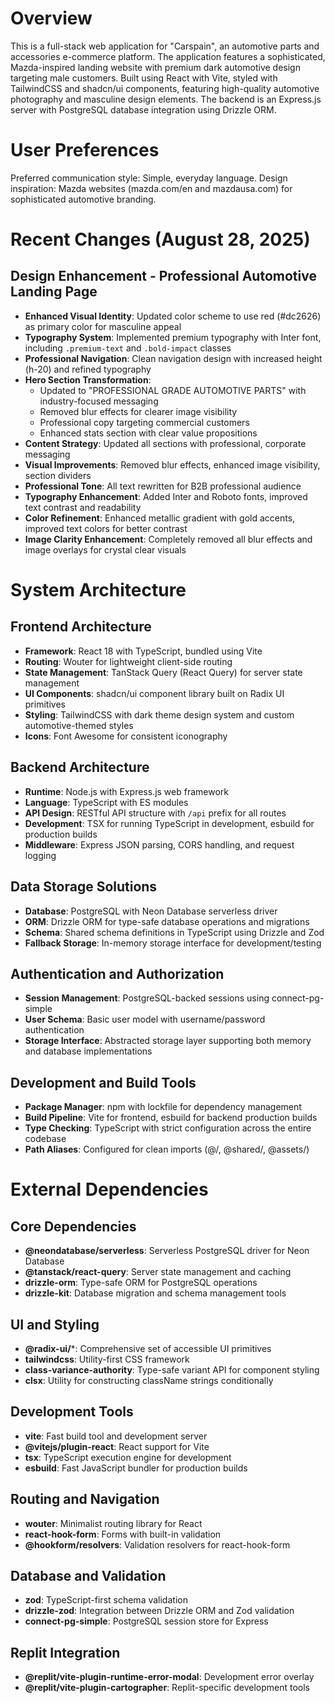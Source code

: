 # Overview

This is a full-stack web application for "Carspain", an automotive parts and accessories e-commerce platform. The application features a sophisticated, Mazda-inspired landing website with premium dark automotive design targeting male customers. Built using React with Vite, styled with TailwindCSS and shadcn/ui components, featuring high-quality automotive photography and masculine design elements. The backend is an Express.js server with PostgreSQL database integration using Drizzle ORM.

# User Preferences

Preferred communication style: Simple, everyday language.
Design inspiration: Mazda websites (mazda.com/en and mazdausa.com) for sophisticated automotive branding.

# Recent Changes (August 28, 2025)

## Design Enhancement - Professional Automotive Landing Page
- **Enhanced Visual Identity**: Updated color scheme to use red (#dc2626) as primary color for masculine appeal
- **Typography System**: Implemented premium typography with Inter font, including `.premium-text` and `.bold-impact` classes
- **Professional Navigation**: Clean navigation design with increased height (h-20) and refined typography
- **Hero Section Transformation**: 
  - Updated to "PROFESSIONAL GRADE AUTOMOTIVE PARTS" with industry-focused messaging
  - Removed blur effects for clearer image visibility
  - Professional copy targeting commercial customers
  - Enhanced stats section with clear value propositions
- **Content Strategy**: Updated all sections with professional, corporate messaging
- **Visual Improvements**: Removed blur effects, enhanced image visibility, section dividers
- **Professional Tone**: All text rewritten for B2B professional audience
- **Typography Enhancement**: Added Inter and Roboto fonts, improved text contrast and readability
- **Color Refinement**: Enhanced metallic gradient with gold accents, improved text colors for better contrast
- **Image Clarity Enhancement**: Completely removed all blur effects and image overlays for crystal clear visuals

# System Architecture

## Frontend Architecture
- **Framework**: React 18 with TypeScript, bundled using Vite
- **Routing**: Wouter for lightweight client-side routing
- **State Management**: TanStack Query (React Query) for server state management
- **UI Components**: shadcn/ui component library built on Radix UI primitives
- **Styling**: TailwindCSS with dark theme design system and custom automotive-themed styles
- **Icons**: Font Awesome for consistent iconography

## Backend Architecture
- **Runtime**: Node.js with Express.js web framework
- **Language**: TypeScript with ES modules
- **API Design**: RESTful API structure with `/api` prefix for all routes
- **Development**: TSX for running TypeScript in development, esbuild for production builds
- **Middleware**: Express JSON parsing, CORS handling, and request logging

## Data Storage Solutions
- **Database**: PostgreSQL with Neon Database serverless driver
- **ORM**: Drizzle ORM for type-safe database operations and migrations
- **Schema**: Shared schema definitions in TypeScript using Drizzle and Zod
- **Fallback Storage**: In-memory storage interface for development/testing

## Authentication and Authorization
- **Session Management**: PostgreSQL-backed sessions using connect-pg-simple
- **User Schema**: Basic user model with username/password authentication
- **Storage Interface**: Abstracted storage layer supporting both memory and database implementations

## Development and Build Tools
- **Package Manager**: npm with lockfile for dependency management
- **Build Pipeline**: Vite for frontend, esbuild for backend production builds
- **Type Checking**: TypeScript with strict configuration across the entire codebase
- **Path Aliases**: Configured for clean imports (@/, @shared/, @assets/)

# External Dependencies

## Core Dependencies
- **@neondatabase/serverless**: Serverless PostgreSQL driver for Neon Database
- **@tanstack/react-query**: Server state management and caching
- **drizzle-orm**: Type-safe ORM for PostgreSQL operations
- **drizzle-kit**: Database migration and schema management tools

## UI and Styling
- **@radix-ui/***: Comprehensive set of accessible UI primitives
- **tailwindcss**: Utility-first CSS framework
- **class-variance-authority**: Type-safe variant API for component styling
- **clsx**: Utility for constructing className strings conditionally

## Development Tools
- **vite**: Fast build tool and development server
- **@vitejs/plugin-react**: React support for Vite
- **tsx**: TypeScript execution engine for development
- **esbuild**: Fast JavaScript bundler for production builds

## Routing and Navigation
- **wouter**: Minimalist routing library for React
- **react-hook-form**: Forms with built-in validation
- **@hookform/resolvers**: Validation resolvers for react-hook-form

## Database and Validation
- **zod**: TypeScript-first schema validation
- **drizzle-zod**: Integration between Drizzle ORM and Zod validation
- **connect-pg-simple**: PostgreSQL session store for Express

## Replit Integration
- **@replit/vite-plugin-runtime-error-modal**: Development error overlay
- **@replit/vite-plugin-cartographer**: Replit-specific development tools